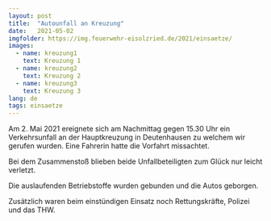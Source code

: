 ```yaml
---
layout: post
title:  "Autounfall an Kreuzung"
date:   2021-05-02
imgfolder: https://img.feuerwehr-eisolzried.de/2021/einsaetze/
images:
  - name: kreuzung1
    text: Kreuzung 1
  - name: kreuzung2
    text: Kreuzung 2
  - name: kreuzung3
    text: Kreuzung 3
lang: de
tags: einsaetze
---
```

Am 2. Mai 2021 ereignete sich am Nachmittag gegen 15.30 Uhr ein Verkehrsunfall an der Hauptkreuzung in Deutenhausen zu welchem wir gerufen wurden. Eine Fahrerin hatte die Vorfahrt missachtet.

Bei dem Zusammenstoß blieben beide Unfallbeteiligten zum Glück nur leicht verletzt.

Die auslaufenden Betriebstoffe wurden gebunden und die Autos geborgen.

Zusätzlich waren beim einstündigen Einsatz noch Rettungskräfte, Polizei und das THW.
